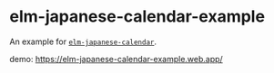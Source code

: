 # elm-japanese-calendar-example
An example for [`elm-japanese-calendar`](https://github.com/yumlonne/elm-japanese-calendar).

demo: https://elm-japanese-calendar-example.web.app/


